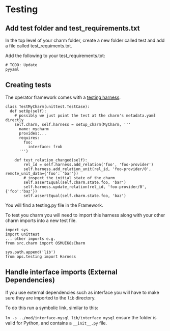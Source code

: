 # Testing

## Add test folder and test_requirements.txt

In the top level of your charm folder, create a new folder called test and add a file called test_requiments.txt.

Add the following to your test_requirements.txt:

```
# TODO: Update
pyyaml
```

## Creating tests

The operator framework comes with a [testing harness](https://github.com/canonical/operator/pull/146#issue-379532107).


```
class TestMyCharm(unittest.TestCase):
  def setUp(self):
    # possibly we just point the test at the charm's metadata.yaml directly
    self.charm, self.harness = setup_charm(MyCharm, '''
      name: mycharm
      provides:...
      requires:
        foo:
          interface: frob
      ''')

    def test_relation_changed(self):
        rel_id = self.harness.add_relation('foo', 'foo-provider')
        self.harness.add_relation_unit(rel_id, 'foo-provider/0', remote_unit_data={'foo': 'bar'})
        # inspect the initial state of the charm
        self.assertEqual(self.charm.state.foo, 'bar')
        self.harness.update_relation(rel_id, 'foo-provider/0', {'foo':'baz'})
        self.assertEqual(self.charm.state.foo, 'baz')
```

You will find a testing.py file in the Framework.

To test you charm you will need to import this harness along with your other charm imports into a new test file.

```
import sys
import unittest
... other imports e.g.
from src.charm import OSMUIK8sCharm

sys.path.append('lib')
from ops.testing import Harness

```

## Handle interface imports (External Dependencies)

If you use external dependencies such as interface you will have to make sure they are imported to the `lib` directory.

To do this run a symbolic link, similar to this:

`ln -s ../mod/interface-mysql lib/interface_mysql` ensure the folder is valid for Python, and contains a `__init__.py` file.
